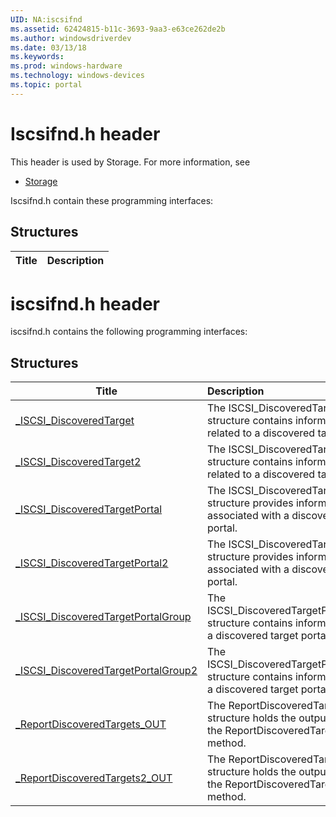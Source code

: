 ```yaml
---
UID: NA:iscsifnd
ms.assetid: 62424815-b11c-3693-9aa3-e63ce262de2b
ms.author: windowsdriverdev
ms.date: 03/13/18
ms.keywords: 
ms.prod: windows-hardware
ms.technology: windows-devices
ms.topic: portal
---
```


# Iscsifnd.h header



This header is used by Storage. For more information, see
- [Storage](../_storage/index.md)

Iscsifnd.h contain these programming interfaces:


## Structures

| Title   | Description   |
| ---- |:----

# iscsifnd.h header



iscsifnd.h contains the following programming interfaces:







## Structures
| Title | Description |
| ---- |:---- |
| [_ISCSI_DiscoveredTarget](ns-iscsifnd-_iscsi_discoveredtarget.md) | The ISCSI_DiscoveredTarget structure contains information that is related to a discovered target device. |
| [_ISCSI_DiscoveredTarget2](ns-iscsifnd-_iscsi_discoveredtarget2.md) | The ISCSI_DiscoveredTarget2 structure contains information that is related to a discovered target device. |
| [_ISCSI_DiscoveredTargetPortal](ns-iscsifnd-_iscsi_discoveredtargetportal.md) | The ISCSI_DiscoveredTargetPortal structure provides information that is associated with a discovered target portal. |
| [_ISCSI_DiscoveredTargetPortal2](ns-iscsifnd-_iscsi_discoveredtargetportal2.md) | The ISCSI_DiscoveredTargetPortal2 structure provides information that is associated with a discovered target portal. |
| [_ISCSI_DiscoveredTargetPortalGroup](ns-iscsifnd-_iscsi_discoveredtargetportalgroup.md) | The ISCSI_DiscoveredTargetPortalGroup structure contains information about a discovered target portal group. |
| [_ISCSI_DiscoveredTargetPortalGroup2](ns-iscsifnd-_iscsi_discoveredtargetportalgroup2.md) | The ISCSI_DiscoveredTargetPortalGroup2 structure contains information about a discovered target portal group. |
| [_ReportDiscoveredTargets_OUT](ns-iscsifnd-_reportdiscoveredtargets_out.md) | The ReportDiscoveredTargets_OUT structure holds the output data for the ReportDiscoveredTargets method. |
| [_ReportDiscoveredTargets2_OUT](ns-iscsifnd-_reportdiscoveredtargets2_out.md) | The ReportDiscoveredTargets2_OUT structure holds the output data for the ReportDiscoveredTargets2 method. |